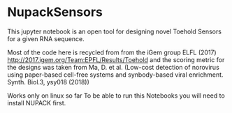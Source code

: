 # NupackSensors

This jupyter notebook is an open tool for designing novel Toehold Sensors for a given RNA sequence. 


Most of the code here is recycled from from the iGem group ELFL (2017) http://2017.igem.org/Team:EPFL/Results/Toehold and the scoring metric for the designs was taken from  Ma, D. et al. (Low-cost detection of norovirus using paper-based cell-free systems and synbody-based viral enrichment. Synth.  Biol.3, ysy018 (2018))


Works only on linux so far
To be able to run this Notebooks you will need to install NUPACK first.

 
